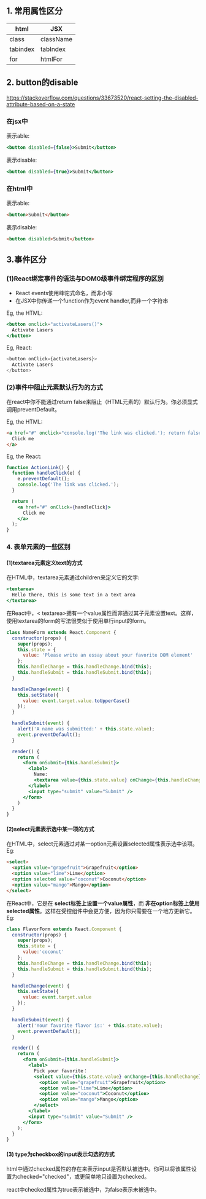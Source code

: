 ## 1. 常用属性区分

html | JSX
-----|-----
class|className
tabindex|tabIndex
for  |htmlFor

## 2. button的disable

<https://stackoverflow.com/questions/33673520/react-setting-the-disabled-attribute-based-on-a-state>

### 在jsx中

表示able:

```jsx
<button disabled={false}>Submit</button>
```

表示disable:

```jsx
<button disabled={true}>Submit</button>
```

### 在html中

表示able:

```html
<button>Submit</button>
```

表示disable:

```html
<button disabled>Submit</button>
```

## 3.事件区分
### (1)React绑定事件的语法与DOM0级事件绑定程序的区别
- React events使用峰驼式命名，而非小写
- 在JSX中你传递一个function作为event handler,而非一个字符串

Eg, the HTML:
```jsx
<button onclick="activateLasers()">
  Activate Lasers
</button>
```

Eg, React:
```js
<button onClick={activateLasers}>
  Activate Lasers
</button>
```

### (2)事件中阻止元素默认行为的方式
在react中你不能通过return false来阻止（HTML元素的）默认行为。你必须显式调用preventDefault。

Eg, the HTML:

```html
<a href="#" onclick="console.log('The link was clicked.'); return false">
  Click me
</a>
```

Eg, the React:
```jsx
function ActionLink() {
  function handleClick(e) {
    e.preventDefault();
    console.log('The link was clicked.');
  }

  return (
    <a href="#" onClick={handleClick}>
      Click me
    </a>
  );
}
```

### 4. 表单元素的一些区别

#### (1)textarea元素定义text的方式
在HTML中，textarea元素通过children来定义它的文字:
```jsx
<textarea>
  Hello there, this is some text in a text area
</textarea>
```

在React中，< textarea>拥有一个value属性而非通过其子元素设置text。这样，使用textarea的form的写法很类似于使用单行input的form。

```jsx
class NameForm extends React.Component {
  constructor(props) {
    super(props);
    this.state = {
      value: 'Please write an essay about your favorite DOM element'
    };
    this.handleChange = this.handleChange.bind(this);
    this.handleSubmit = this.handleSubmit.bind(this);
  }

  handleChange(event) {
    this.setState({
      value: event.target.value.toUpperCase()
    });
  }

  handleSubmit(event) {
    alert('A name was submitted:' + this.state.value);
    event.preventDefault();
  }

  render() {
    return (
      <form onSubmit={this.handleSubmit}>
        <label>
          Name:
          <textarea value={this.state.value} onChange={this.handleChange} />
        </label>
        <input type="submit" value="Submit" />
      </form>
    )
  }
}
```

#### (2)select元素表示选中某一项的方式

在HTML中，select元素通过对某一option元素设置selected属性表示选中该项。Eg:
```html
<select>
  <option value="grapefruit">Grapefruit</option>
  <option value="lime">Lime</option>
  <option selected value="coconut">Coconut</option>
  <option value="mango">Mango</option>
</select>
```

在React中，它是在 **select标签上设置一个value属性**，而 **非在option标签上使用selected属性**。这样在受控组件中会更方便，因为你只需要在一个地方更新它。Eg:

```jsx
class FlavorForm extends React.Component {
  constructor(props) {
    super(props);
    this.state = {
      value:'coconut'
    };
    this.handleChange = this.handleChange.bind(this);
    this.handleSubmit = this.handleSubmit.bind(this);
  }

  handleChange(event) {
    this.setState({
      value: event.target.value
    });
  }

  handleSubmit(event) {
    alert('Your favorite flavor is:' + this.state.value);
    event.preventDefault();
  }

  render() {
    return (
      <form onSubmit={this.handleSubmit}>
        <label>
          Pick your favorite：
          <select value={this.state.value} onChange={this.handleChange}>
            <option value="grapefruit">Grapefruit</option>
            <option value="lime">Lime</option>
            <option value="coconut">Coconut</option>
            <option value="mango">Mango</option>
          </select>
        </label>
        <input type="submit" value="Submit" />
      </form>
    );
  }
}
```

#### (3) type为checkbox的input表示勾选的方式
html中通过checked属性的存在来表示input是否默认被选中。你可以将该属性设置为checked="checked"，或更简单地只设置为checked。

react中checked属性为true表示被选中，为false表示未被选中。

